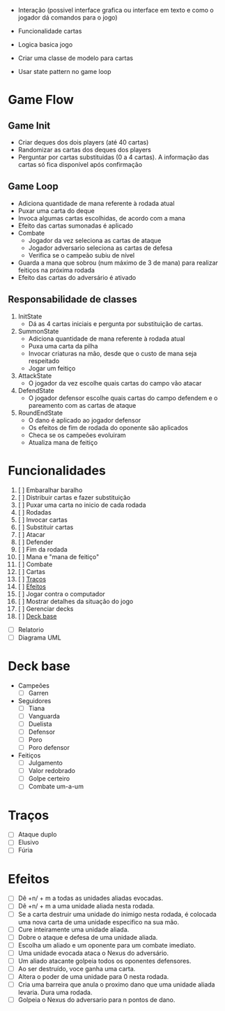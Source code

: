 - Interação (possivel interface grafica ou interface em texto e como o jogador dá comandos para o jogo)
- Funcionalidade cartas
- Logica basica jogo

- Criar uma classe de modelo para cartas
- Usar state pattern no game loop

# Game Flow
## Game Init
- Criar deques dos dois players (até 40 cartas)
- Randomizar as cartas dos deques dos players
- Perguntar por cartas substituidas (0 a 4 cartas). A informação das cartas só fica disponível após confirmação


## Game Loop
- Adiciona quantidade de mana referente à rodada atual
- Puxar uma carta do deque
- Invoca algumas cartas escolhidas, de acordo com a mana
- Efeito das cartas sumonadas é aplicado
- Combate
	- Jogador da vez seleciona as cartas de ataque
	- Jogador adversario seleciona as cartas de defesa 
	- Verifica se o campeão subiu de nível
- Guarda a mana que sobrou (num máximo de 3 de mana) para realizar feitiços na próxima rodada
- Efeito das cartas do adversário é ativado

## Responsabilidade de classes
1. InitState
	- Dá as 4 cartas iniciais e pergunta por substituição de cartas.
2. SummonState
	- Adiciona quantidade de mana referente à rodada atual
	- Puxa uma carta da pilha
	- Invocar criaturas na mão, desde que o custo de mana seja respeitado
	- Jogar um feitiço
2. AttackState
	- O jogador da vez escolhe quais cartas do campo vão atacar
3. DefendState
	- O jogador defensor escolhe quais cartas do campo defendem e o pareamento com as cartas de ataque
4. RoundEndState
	- O dano é aplicado ao jogador defensor
	- Os efeitos de fim de rodada do oponente são aplicados
	- Checa se os campeões evoluiram
	- Atualiza mana de feitiço

# Funcionalidades

1.  [ ] Embaralhar baralho
2.  [ ] Distribuir cartas e fazer substituição
3.  [ ] Puxar uma carta no inicio de cada rodada
4.  [ ] Rodadas
5.  [ ] Invocar cartas
6.  [ ] Substituir cartas
7.  [ ] Atacar
8.  [ ] Defender
9.  [ ] Fim da rodada
10. [ ] Mana e "mana de feitiço"
11. [ ] Combate
12. [ ] Cartas
13. [ ] [Traços](#Traços)
14. [ ] [Efeitos](#Efeitos)
15. [ ] Jogar contra o computador
16. [ ] Mostrar detalhes da situação do jogo
17. [ ] Gerenciar decks
18. [ ] [Deck base](#Deck-base)

- [ ] Relatorio
- [ ] Diagrama UML

# Deck base
- Campeões
	- [ ] Garren
- Seguidores
	- [ ] Tiana
	- [ ] Vanguarda
	- [ ] Duelista
	- [ ] Defensor
	- [ ] Poro
	- [ ] Poro defensor
- Feitiços
	- [ ] Julgamento
	- [ ] Valor redobrado
	- [ ] Golpe certeiro
	- [ ] Combate um-a-um

# Traços
- [ ] Ataque duplo
- [ ] Elusivo
- [ ] Fúria

# Efeitos
- [ ] Dê +n/ + m a todas as unidades aliadas evocadas.
- [ ] Dê +n/ + m a uma unidade aliada nesta rodada.
- [ ] Se a carta destruir uma unidade do inimigo nesta rodada, é colocada uma nova carta de uma unidade especifico na sua mão.
- [ ] Cure inteiramente uma unidade aliada.
- [ ] Dobre o ataque e defesa de uma unidade aliada.
- [ ] Escolha um aliado e um oponente para um combate imediato.
- [ ] Uma unidade evocada ataca o Nexus do adversário.
- [ ] Um aliado atacante golpeia todos os oponentes defensores.
- [ ] Ao ser destruído, voce ganha uma carta.
- [ ] Altera o poder de uma unidade para 0 nesta rodada.
- [ ] Cria uma barreira que anula o proximo dano que uma unidade aliada levaria. Dura uma rodada.
- [ ] Golpeia o Nexus do adversario para n pontos de dano.
